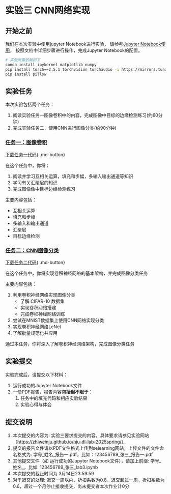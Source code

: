 # 实验三 CNN网络实现
## 开始之前
我们在本次实验中使用jupyter Notebook进行实验，
请参考[Jupyter Notebook使用](../lab1/环境配置指南.md#jupyter-notebook)，
按照文档中详细步骤进行操作，完成Jupyter Notebook的配置。
```bash
# 实验所需依赖如下
conda install ipykernel matplotlib numpy
pip install torch==2.5.1 torchvision torchaudio -i https://mirrors.tuna.tsinghua.edu.cn/pypi/web/simple
pip install pillow
```
## 实验任务
本次实验包括两个任务：
1. 阅读实验任务一图像卷积中的内容，完成图像中目标的边缘检测练习(约60分钟)
2. 完成实验任务二，使用CNN进行图像分类(约90分钟)

### [任务一：图像卷积](./图像卷积.md)
[下载任务一代码](https://cdn.jsdelivr.net/gh/gjw185/course-demo@main/docs/lab3/CNN_knowledge.ipynb){ .md-button}

在这个任务中，你将：

1. 阅读并学习互相关运算，填充和步幅，多输入输出通道等知识
2. 学习有关汇聚层的知识
3. 完成图像像中目标边缘检测练习

主要内容包括：

- 互相关运算
- 填充和步幅
- 多输入和输出通道
- 汇聚层
- 目标边缘检测



### [任务二：CNN图像分类](./CNN图像分类.md)
[下载任务二代码](https://cdn.jsdelivr.net/gh/gjw185/course-demo@main/docs/lab3/CNN_main.ipynb){ .md-button}

在这个任务中，你将实现卷积神经网络的基本架构，并完成图像分类任务

主要内容包括：

1. 利用卷积神经网络实现图像分类
    - 了解 CIFAR-10 数据集
    - 实现卷积网络搭建
    - 完成卷积神经网络训练
2. 尝试在MNIST数据集上使用CNN网络实现分类
3. 实现卷积神经网络LeNet
4. 了解批量规范化并应用

通过本任务，你将深入了解卷积神经网络架构，完成图像分类任务

## 实验提交
实验完成后，请提交以下材料：

1. 运行成功的Jupyter Notebook文件
2. 一份PDF报告，报告内容**包括但不限于**：
    1. 任务中的填充代码和相应实验结果
    2. 实验心得与体会

## 提交说明

1. 本次提交的内容为: 实验三要求提交的内容，具体要求请参见实验网站（https://zhiweinju.github.io/nju-dl-lab-2025spring/）
2. 提交的报告文件请以PDF文件格式上传到selearning网站，上传文件的文件命名格式为: 学号_姓名_报告一.pdf，比如：123456789_张三_报告一.pdf
3. 其他提交文件（如 运行成功的Jupyter Notebook文件），请加上前缀: 学号_姓名_，比如: 123456789_张三_lab3.ipynb
4. 本次提交的截止时间为 3月14日23:59:59
5. 对于迟交的处理: 迟交一周以内，折扣系数为0.8，迟交超过一周，折扣系数为0.6，超过一个月停止接收提交，尚未提交者本次作业计0分




